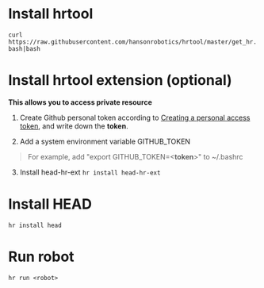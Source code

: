 Install hrtool 
============

`curl https://raw.githubusercontent.com/hansonrobotics/hrtool/master/get_hr.bash|bash`

Install hrtool extension (optional)
============

**This allows you to access private resource**

1. Create Github personal token according to [Creating a personal access token](https://help.github.com/articles/creating-a-personal-access-token-for-the-command-line/), and write down the **token**. 

2. Add a system environment variable GITHUB_TOKEN

> For example, add "export GITHUB_TOKEN=<**token**>" to ~/.bashrc

3. Install head-hr-ext
 `hr install head-hr-ext`

Install HEAD
============

`hr install head`

Run robot
============

`hr run <robot>`
